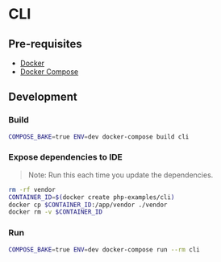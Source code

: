 # CLI

## Pre-requisites
* [Docker](https://docs.docker.com/get-started/get-docker/)
* [Docker Compose](https://docs.docker.com/compose/)

## Development
### Build
```bash
COMPOSE_BAKE=true ENV=dev docker-compose build cli
```

### Expose dependencies to IDE
> Note: Run this each time you update the dependencies.

```bash
rm -rf vendor
CONTAINER_ID=$(docker create php-examples/cli)
docker cp $CONTAINER_ID:/app/vendor ./vendor
docker rm -v $CONTAINER_ID
```

### Run
```bash
COMPOSE_BAKE=true ENV=dev docker-compose run --rm cli
```